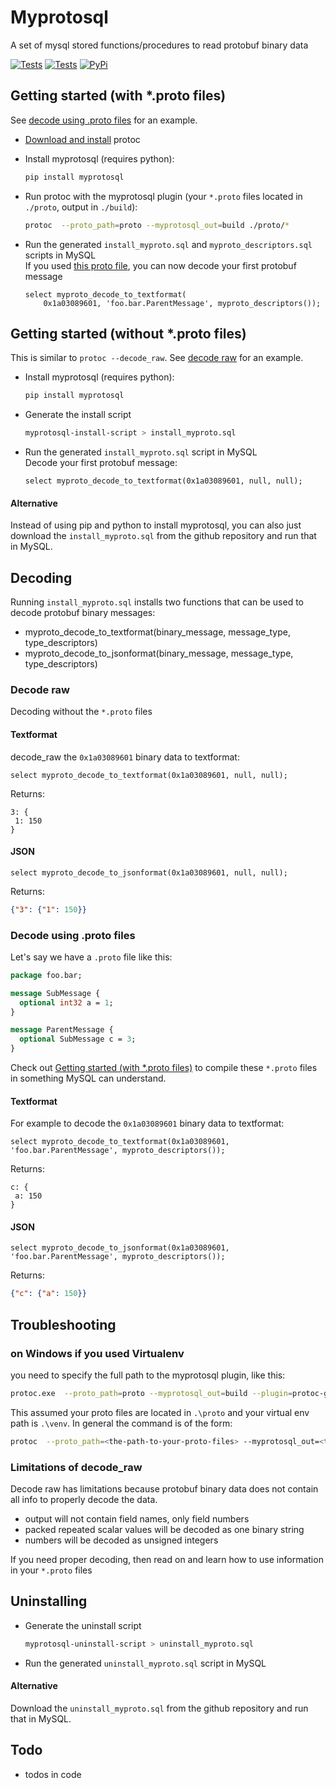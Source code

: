# Myprotosql

A set of mysql stored functions/procedures to read protobuf binary data  

[![Tests](https://github.com/janickr/myprotosql/actions/workflows/tests-mysql5_7.yml/badge.svg)](https://github.com/janickr/myprotosql/actions/workflows/tests-mysql5_7.yml)
[![Tests](https://github.com/janickr/myprotosql/actions/workflows/tests-mysql8.yml/badge.svg)](https://github.com/janickr/myprotosql/actions/workflows/tests-mysql8.yml)
[![PyPi](https://img.shields.io/pypi/v/myprotosql)](https://pypi.org/project/myprotosql/)

## Getting started (with *.proto files)
See [decode using .proto files](https://github.com/janickr/myprotosql#decode-using-proto-files) for an example.   

- [Download and install](https://github.com/protocolbuffers/protobuf?tab=readme-ov-file#protobuf-compiler-installation) protoc  
  
- Install myprotosql (requires python):  

    ```bash
    pip install myprotosql
    ```   
  
- Run protoc with the myprotosql plugin (your `*.proto` files located in `./proto`, output in `./build`):  
  
    ```bash
    protoc  --proto_path=proto --myprotosql_out=build ./proto/*
    ```  
  
- Run the generated `install_myproto.sql` and `myproto_descriptors.sql` scripts in MySQL  
  If you used [this proto file](https://github.com/janickr/myprotosql#decode-using-proto-files), you can now decode your first protobuf message  
  
    ```mysql
    select myproto_decode_to_textformat(
        0x1a03089601, 'foo.bar.ParentMessage', myproto_descriptors());
    ```

## Getting started (without *.proto files)
This is similar to `protoc --decode_raw`. See [decode raw](https://github.com/janickr/myprotosql#decode-raw) for an example.

- Install myprotosql (requires python): 
  
    ```bash
    pip install myprotosql
    ```
- Generate the install script  
  
    ```bash
    myprotosql-install-script > install_myproto.sql
    ```  
- Run the generated `install_myproto.sql` script in MySQL  
  Decode your first protobuf message:
  
    ```mysql
    select myproto_decode_to_textformat(0x1a03089601, null, null);
    ```
#### Alternative
Instead of using pip and python to install myprotosql, you can also just download the `install_myproto.sql` from the github repository and run that in MySQL.

## Decoding
Running `install_myproto.sql` installs two functions that can be used to decode protobuf binary messages:
- myproto_decode_to_textformat(binary_message, message_type, type_descriptors)
- myproto_decode_to_jsonformat(binary_message, message_type, type_descriptors)

### Decode raw
Decoding without the `*.proto` files

#### Textformat
decode_raw the `0x1a03089601` binary data to textformat:
```mysql
select myproto_decode_to_textformat(0x1a03089601, null, null);
```
Returns:
```prototext
3: {
 1: 150
}
```
#### JSON
```mysql
select myproto_decode_to_jsonformat(0x1a03089601, null, null);
```
Returns:
```json
{"3": {"1": 150}}
```

### Decode using .proto files

Let's say we have a `.proto` file like this:
```protobuf
package foo.bar;

message SubMessage {
  optional int32 a = 1;
}

message ParentMessage {
  optional SubMessage c = 3;
}
```
Check out [Getting started (with *.proto files)](https://github.com/janickr/myprotosql#getting-started-with-proto-files) to compile these `*.proto` files in something MySQL can understand. 

#### Textformat

For example to decode the `0x1a03089601` binary data to textformat:
```mysql
select myproto_decode_to_textformat(0x1a03089601, 'foo.bar.ParentMessage', myproto_descriptors());
```
Returns:
```prototext
c: {
 a: 150
}
```
#### JSON
```mysql
select myproto_decode_to_jsonformat(0x1a03089601, 'foo.bar.ParentMessage', myproto_descriptors());
```
Returns:
```json
{"c": {"a": 150}}
```

## Troubleshooting
### on Windows if you used Virtualenv
you need to specify the full path to the myprotosql plugin, like this:
```bash
protoc.exe  --proto_path=proto --myprotosql_out=build --plugin=protoc-gen-myprotosql=.\venv\Scripts\protoc-gen-myprotosql.exe .\proto\* 
```
This assumed your proto files are located in `.\proto` and your virtual env path is `.\venv`. In general the command is of the form:
```bash
protoc  --proto_path=<the-path-to-your-proto-files> --myprotosql_out=<the-output-path> --plugin=protoc-gen-myprotosql=<the-path-to-the-myprotosql-plugin> <the-path-to-your-proto-files>\*
```

### Limitations of decode_raw
Decode raw has limitations because protobuf binary data does not contain all info to properly decode the data.
- output will not contain field names, only field numbers
- packed repeated scalar values will be decoded as one binary string
- numbers will be decoded as unsigned integers

If you need proper decoding, then read on and learn how to use information in your `*.proto` files

## Uninstalling
- Generate the uninstall script  
  
    ```bash
    myprotosql-uninstall-script > uninstall_myproto.sql
    ```  
- Run the generated `uninstall_myproto.sql` script in MySQL  
  
#### Alternative
Download the `uninstall_myproto.sql` from the github repository and run that in MySQL.


## Todo
- todos in code